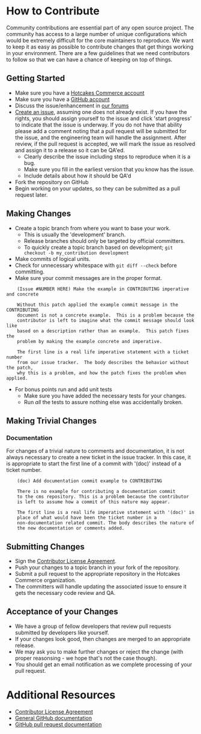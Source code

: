 # How to Contribute

Community contributions are essential part of any open source project. The
community has access to a large number of unique configurations which would
be extremely difficult for the core maintainers to reproduce. We want to keep 
it as easy as possible to contribute changes that get things working in your 
environment. There are a few guidelines that we need contributors to follow 
so that we can have a chance of keeping on top of things.

## Getting Started

* Make sure you have a [Hotcakes Commerce account](https://hotcakes.org/Join-Us)
* Make sure you have a [GitHub account](https://github.com/signup/free)
* Discuss the issue/enhancement in [our forums](https://hotcakes.org/Forums)
* [Create an issue](https://github.com/HotcakesCommerce/cms), assuming one does not already exist. If you have the rights, you should assign yourself to the issue and click 'start progress' to indicate that the issue is underway. If you do not have that ability please add a comment noting that a pull request will be submitted for the issue, and the engineering team will handle the assignment. After review, if the pull request is accepted, we will mark the issue as resolved and assign it to a release so it can be QA'ed.
  * Clearly describe the issue including steps to reproduce when it is a bug.
  * Make sure you fill in the earliest version that you know has the issue.
  * Include details about how it should be QA'd
* Fork the repository on GitHub
* Begin working on your updates, so they can be submitted as a pull request later.

## Making Changes

* Create a topic branch from where you want to base your work.
  * This is usually the 'development' branch.
  * Release branches should only be targeted by official committers.
  * To quickly create a topic branch based on development; `git checkout -b my_contribution development`
* Make commits of logical units.
* Check for unnecessary whitespace with `git diff --check` before committing.
* Make sure your commit messages are in the proper format.

````
    (Issue #NUMBER HERE) Make the example in CONTRIBUTING imperative and concrete

    Without this patch applied the example commit message in the CONTRIBUTING
    document is not a concrete example.  This is a problem because the
    contributor is left to imagine what the commit message should look like
    based on a description rather than an example.  This patch fixes the
    problem by making the example concrete and imperative.

    The first line is a real life imperative statement with a ticket number
    from our issue tracker.  The body describes the behavior without the patch,
    why this is a problem, and how the patch fixes the problem when applied.
````

* For bonus points run and add unit tests
	* Make sure you have added the necessary tests for your changes.
	* Run _all_ the tests to assure nothing else was accidentally broken.


## Making Trivial Changes

### Documentation

For changes of a trivial nature to comments and documentation, it is not
always necessary to create a new ticket in the issue tracker. In this case, it is
appropriate to start the first line of a commit with '(doc)' instead of
a ticket number. 

````
    (doc) Add documentation commit example to CONTRIBUTING

    There is no example for contributing a documentation commit
    to the cms repository. This is a problem because the contributor
    is left to assume how a commit of this nature may appear.

    The first line is a real life imperative statement with '(doc)' in
    place of what would have been the ticket number in a 
    non-documentation related commit. The body describes the nature of
    the new documentation or comments added.
````

## Submitting Changes

* Sign the [Contributor License Agreement](https://hotcakes.org).
* Push your changes to a topic branch in your fork of the repository.
* Submit a pull request to the appropriate repository in the Hotcakes Commerce organization.
* The committers will handle updating the associated issue to ensure it gets the necessary code review and QA.

## Acceptance of your Changes

* We have a group of fellow developers that review pull requests submitted by developers like yourself.
* If your changes look good, then changes are merged to an appropriate release.
* We may ask you to make further changes or reject the change (with proper reasonsing - we hope that's not the case though).
* You should get an email notification as we complete processing of your pull request.

# Additional Resources

* [Contributor License Agreement](https://hotcakes.org)
* [General GitHub documentation](http://help.github.com/)
* [GitHub pull request documentation](http://help.github.com/send-pull-requests/)
